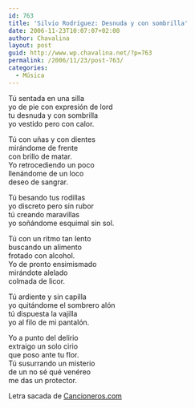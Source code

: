 ```yaml
---
id: 763
title: 'Silvio Rodríguez: Desnuda y con sombrilla'
date: 2006-11-23T10:07:07+02:00
author: Chavalina
layout: post
guid: http://www.wp.chavalina.net/?p=763
permalink: /2006/11/23/post-763/
categories:
  - Música
---
```

Tú sentada en una silla  
yo de pie con expresión de lord  
tu desnuda y con sombrilla  
yo vestido pero con calor.

Tú con u&ntilde;as y con dientes  
mirándome de frente  
con brillo de matar.  
Yo retrocediendo un poco  
llenándome de un loco  
deseo de sangrar.

Tú besando tus rodillas  
yo discreto pero sin rubor  
tú creando maravillas  
yo so&ntilde;ándome esquimal sin sol.

Tú con un ritmo tan lento  
buscando un alimento  
frotado con alcohol.  
Yo de pronto ensimismado  
mirándote alelado  
colmada de licor.

Tú ardiente y sin capilla  
yo quitándome el sombrero alón  
tú dispuesta la vajilla  
yo al filo de mi pantalón.

Yo a punto del delirio  
extraigo un solo cirio  
que poso ante tu flor.  
Tú susurrando un misterio  
de un no sé qué venéreo  
me das un protector.

Letra sacada de <a href="http://www.trovadores.net/index.php?MH=nc.php?NM=393" target="_blank">Cancioneros.com</a>